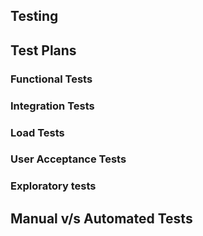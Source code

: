 ## Testing

## Test Plans

### Functional Tests


### Integration Tests


### Load Tests


### User Acceptance Tests


### Exploratory tests


## Manual v/s Automated Tests


